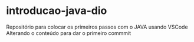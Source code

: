# introducao-java-dio
Repositório para colocar os primeiros passos com o JAVA usando VSCode
Alterando o conteúdo para dar o primeiro commmit
